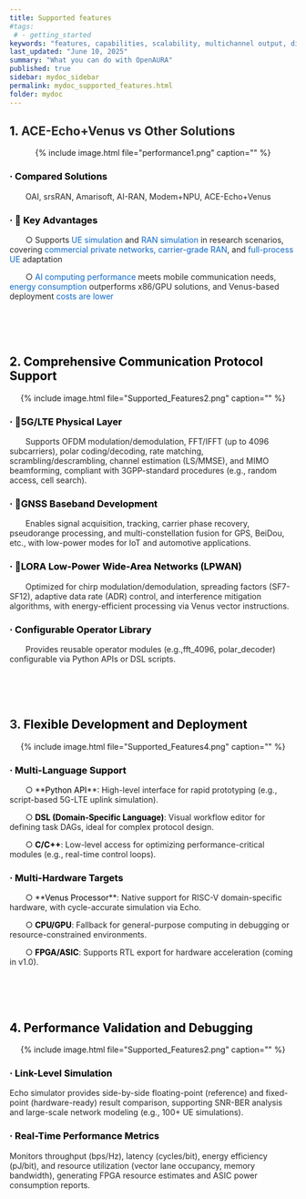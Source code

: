 ```yaml
---
title: Supported features
#tags:
 # - getting_started
keywords: "features, capabilities, scalability, multichannel output, dita, hats, comparison, benefits"
last_updated: "June 10, 2025"
summary: "What you can do with OpenAURA"
published: true
sidebar: mydoc_sidebar
permalink: mydoc_supported_features.html
folder: mydoc
---
```




<h2 id="wGsZX"><font style="color:rgb(0, 0, 0);">1. </font><font style="color:rgba(0, 0, 0, 0.85) !important;">ACE-Echo+Venus </font><font style="color:rgba(0, 0, 0, 0.85) !important;">vs</font><font style="color:rgba(0, 0, 0, 0.85) !important;"> Other Solutions</font></h2>


<div style="text-align: center;">
  {% include image.html file="performance1.png" caption="" %}
</div>


<h3 id="X0BDd"><font style="color:rgb(0, 0, 0) !important;">· Compared Solutions</font><font style="color:rgba(0, 0, 0, 0.85) !important;"></font></h3>
&emsp;&emsp;<font style="color:rgba(0, 0, 0, 0.85) !important;">OAI, srsRAN, Amarisoft, AI-RAN, Modem+NPU, ACE-Echo+Venus</font>

<h3 id="VdaIE"><font style="color:rgb(0, 0, 0) !important;">· 🚩 Key Advantages</font></h3>
&emsp;&emsp;<font style="color:rgba(0, 0, 0, 0.85);">○ </font><font style="color:rgba(0, 0, 0, 0.85) !important;">Supports </font><font style="color:#0C68CA;">UE simulation</font><font style="color:rgba(0, 0, 0, 0.85) !important;"> and </font><font style="color:#0C68CA;">RAN simulation</font><font style="color:rgba(0, 0, 0, 0.85) !important;"> in research scenarios, covering </font><font style="color:#0C68CA;">commercial private networks, carrier-grade RAN</font><font style="color:rgba(0, 0, 0, 0.85) !important;">, and </font><font style="color:#0C68CA;">full-process UE</font><font style="color:rgba(0, 0, 0, 0.85) !important;"> adaptation</font>

&emsp;&emsp;<font style="color:rgba(0, 0, 0, 0.85);">○ </font><font style="color:#0C68CA;">AI computing performance</font><font style="color:rgba(0, 0, 0, 0.85) !important;"> meets mobile communication needs, </font><font style="color:#0C68CA;">energy consumption</font><font style="color:rgba(0, 0, 0, 0.85) !important;"> outperforms x86/GPU solutions, and Venus-based deployment </font><font style="color:#0C68CA;">costs are lower</font>


<br><br><br>




<h2 id="IpMSh"><font style="color:rgb(0, 0, 0) !important;">2. Comprehensive Communication Protocol Support</font></h2>
<div style="text-align: center;">
  {% include image.html file="Supported_Features2.png" caption="" %}
</div>

<h3 id="h3Xvr"><font style="color:rgb(0, 0, 0) !important;">· 📶5G/LTE Physical Layer</font></h3>
&emsp;&emsp;<font style="color:rgba(0, 0, 0, 0.85) !important;">Supports OFDM modulation/demodulation, FFT/IFFT (up to 4096 subcarriers), polar coding/decoding, rate matching, scrambling/descrambling, channel estimation (LS/MMSE), and MIMO beamforming, compliant with 3GPP-standard procedures (e.g., random access, cell search).</font>

<h3 id="VuwVf"><font style="color:rgb(0, 0, 0) !important;">· 📡GNSS Baseband Development</font></h3>
&emsp;&emsp;<font style="color:rgba(0, 0, 0, 0.85) !important;">Enables signal acquisition, tracking, carrier phase recovery, pseudorange processing, and multi-constellation fusion for GPS, BeiDou, etc., with low-power modes for IoT and automotive applications.</font>

<h3 id="WwBGj"><font style="color:rgb(0, 0, 0) !important;">· 📍LORA Low-Power Wide-Area Networks (LPWAN)</font></h3>
&emsp;&emsp;<font style="color:rgba(0, 0, 0, 0.85) !important;">Optimized for chirp modulation/demodulation, spreading factors (SF7-SF12), adaptive data rate (ADR) control, and interference mitigation algorithms, with energy-efficient processing via Venus vector instructions.</font>

<h3 id="H6wD8"><font style="color:rgb(0, 0, 0) !important;">· Configurable Operator Library</font></h3>
&emsp;&emsp;<font style="color:rgba(0, 0, 0, 0.85) !important;">Provides reusable operator modules (e.g.,fft_4096, polar_decoder) configurable via Python APIs or DSL scripts.</font>

<br><br><br>





<h2 id="le4RI"><font style="color:rgba(0, 0, 0, 0.85) !important;">3. </font><font style="color:rgb(0, 0, 0) !important;">Flexible Development and Deployment</font></h2>
<div style="text-align: center;">
  {% include image.html file="Supported_Features4.png" caption="" %}
</div>


<h3 id="NJbmN"><font style="color:rgb(0, 0, 0) !important;">· Multi-Language Support</font></h3>
&emsp;&emsp;<font style="color:rgba(0, 0, 0, 0.85);">○ </font>**<font style="color:rgb(0, 0, 0) !important;">Python API</font>**<font style="color:rgba(0, 0, 0, 0.85) !important;">: High-level interface for rapid prototyping (e.g., script-based 5G-LTE uplink simulation).</font>

&emsp;&emsp;<font style="color:rgba(0, 0, 0, 0.85);">○ </font>**<font style="color:rgb(0, 0, 0) !important;">DSL (Domain-Specific Language)</font>**<font style="color:rgba(0, 0, 0, 0.85) !important;">: Visual workflow editor for defining task DAGs, ideal for complex protocol design.</font>

&emsp;&emsp;<font style="color:rgba(0, 0, 0, 0.85);">○ </font>**<font style="color:rgb(0, 0, 0) !important;">C/C++</font>**<font style="color:rgba(0, 0, 0, 0.85) !important;">: Low-level access for optimizing performance-critical modules (e.g., real-time control loops).</font>



<h3 id="dGV5G"><font style="color:rgb(0, 0, 0) !important;">· Multi-Hardware Targets</font></h3>
&emsp;&emsp;<font style="color:rgba(0, 0, 0, 0.85);">○ </font>**<font style="color:rgb(0, 0, 0) !important;">Venus Processor</font>**<font style="color:rgba(0, 0, 0, 0.85) !important;">: Native support for RISC-V domain-specific hardware, with cycle-accurate simulation via Echo.</font>

&emsp;&emsp;<font style="color:rgba(0, 0, 0, 0.85);">○ </font>**<font style="color:rgb(0, 0, 0) !important;">CPU/GPU</font>**<font style="color:rgba(0, 0, 0, 0.85) !important;">: Fallback for general-purpose computing in debugging or resource-constrained environments.</font>

&emsp;&emsp;<font style="color:rgba(0, 0, 0, 0.85);">○ </font>**<font style="color:rgb(0, 0, 0) !important;">FPGA/ASIC</font>**<font style="color:rgba(0, 0, 0, 0.85) !important;">: Supports RTL export for hardware acceleration (coming in v1.0).</font>




<br><br><br>



<h2 id="UjTtM"><font style="color:rgb(0, 0, 0);">4. </font><font style="color:rgb(0, 0, 0) !important;">Performance Validation and Debugging</font></h2>
<div style="text-align: center;">
  {% include image.html file="Supported_Features2.png" caption="" %}
</div>


<h3 id="e2MYf"><font style="color:rgb(0, 0, 0) !important;">· Link-Level Simulation</font></h3>
<font style="color:rgba(0, 0, 0, 0.85) !important;">Echo simulator provides side-by-side floating-point (reference) and fixed-point (hardware-ready) result comparison, supporting SNR-BER analysis and large-scale network modeling (e.g., 100+ UE simulations).</font>

<h3 id="KsLts"><font style="color:rgb(0, 0, 0) !important;">· Real-Time Performance Metrics</font></h3>
<font style="color:rgba(0, 0, 0, 0.85) !important;">Monitors throughput (bps/Hz), latency (cycles/bit), energy efficiency (pJ/bit), and resource utilization (vector lane occupancy, memory bandwidth), generating FPGA resource estimates and ASIC power consumption reports.</font>

**<font style="color:rgb(0, 0, 0) !important;"></font>**

**<font style="color:rgb(0, 0, 0) !important;"></font>**

**<font style="color:rgb(0, 0, 0) !important;"></font>**

